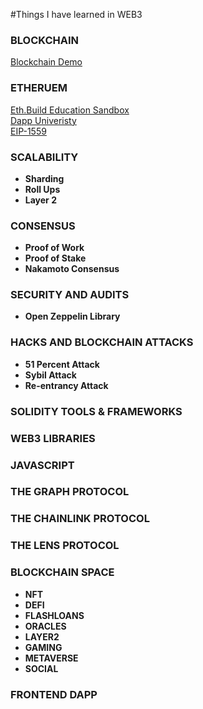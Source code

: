 #Things I have learned in WEB3 


### **BLOCKCHAIN**  
[Blockchain Demo](https://andersbrownworth.com/blockchain)  

### **ETHERUEM**  
[Eth.Build Education Sandbox](https://eth.build)  
[Dapp Univeristy](https://dappuniversity.com)  
[EIP-1559](https://www.youtube.com/watch?v=MGemhK9t44Q)


### SCALABILITY
* **Sharding**
* **Roll Ups**
* **Layer 2**

### **CONSENSUS**  
* **Proof of Work** 
* **Proof of Stake**
* **Nakamoto Consensus**

### SECURITY AND AUDITS
* **Open Zeppelin Library**

### HACKS AND BLOCKCHAIN ATTACKS
* **51 Percent Attack**
* **Sybil Attack**
* **Re-entrancy Attack**

### **SOLIDITY TOOLS & FRAMEWORKS** 
### **WEB3 LIBRARIES**
### **JAVASCRIPT**
### **THE GRAPH PROTOCOL**
### **THE CHAINLINK PROTOCOL**  
### **THE LENS PROTOCOL**

### **BLOCKCHAIN SPACE**  
 * **NFT**
 * **DEFI**
 * **FLASHLOANS**
 * **ORACLES**
 * **LAYER2**
 * **GAMING**
 * **METAVERSE**
 * **SOCIAL** 
    

### **FRONTEND DAPP**